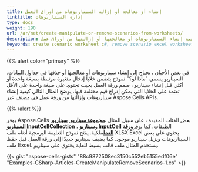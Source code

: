 ```yaml
---
title: إنشاء أو معالجة أو إزالة السيناريوهات من أوراق العمل
linktitle: إدارة السيناريوهات
type: docs
weight: 190
url: /ar/net/create-manipulate-or-remove-scenarios-from-worksheets/
description: في هذه المقالة ، ستتعلم كيفية إنشاء السيناريوهات أو معالجتها أو إزالتها من أوراق عمل Excel برمجيًا باستخدام C# Library مع .NET API.
keywords: create scenario worksheet c#, remove scenario excel worksheet c#, manipulate scenario worksheet c#
---
```

{{% alert color="primary" %}}

في بعض الأحيان ، تحتاج إلى إنشاء سيناريوهات أو معالجتها أو حذفها في جداول البيانات. السيناريو يسمى "ماذا لو؟" نموذج يتضمن خلايا إدخال متغيرة مرتبطة بصيغة واحدة أو أكثر. قبل إنشاء سيناريو ، صمم ورقة العمل بحيث تحتوي على صيغة واحدة على الأقل تعتمد على الخلايا التي يمكن إدراج قيم مختلفة فيها. يوضح المثال التالي كيفية إنشاء سيناريوهات وإزالتها من ورقة عمل في مصنف عبر Aspose.Cells APIs.

{{% /alert %}}

يوفر Aspose.Cells بعض الفئات المفيدة ، على سبيل المثال ،[**مجموعة سيناريو**](https://reference.aspose.com/cells/net/aspose.cells/scenariocollection), [**سيناريو**](https://reference.aspose.com/cells/net/aspose.cells/scenario), [**السيناريو InputCellCollection**](https://reference.aspose.com/cells/net/aspose.cells/scenarioinputcellcollection) ، و[**سيناريو InputCell**](https://reference.aspose.com/cells/net/aspose.cells/scenarioinputcell) الطبقات. كما يوفر[**ورقة العمل**](https://reference.aspose.com/cells/net/aspose.cells/worksheet/properties/scenarios)ملكية. يفتح نموذج التعليمة البرمجية أدناه ملف XLSX Excel يحتوي على بعض السيناريوهات ويزيل سيناريو موجود. كما يضيف سيناريو جديدًا إلى ورقة العمل قبل حفظ ملف Excel. يستخدم المثال ملف قالب بسيط للغاية يحتوي على سيناريو.

{{< gist "aspose-cells-gists" "88c9872508ec3150c552eb5155edf06e" "Examples-CSharp-Articles-CreateManipulateRemoveScenarios-1.cs" >}}
